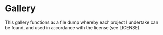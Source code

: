 # Gallery
This gallery functions as a file dump whereby each project I undertake can be found, and used in accordance with the license (see LICENSE).
